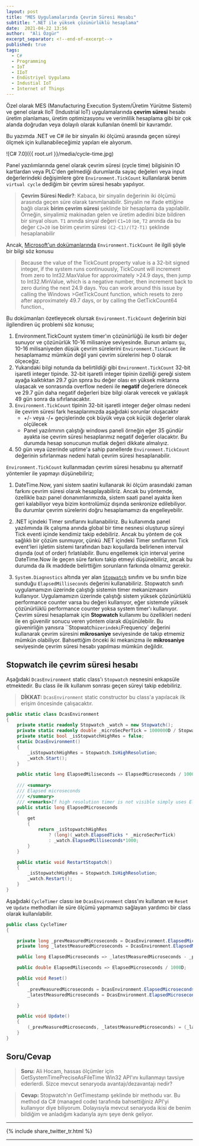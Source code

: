 ```yaml
---
layout: post
title: "MES Uygulamalarında Çevrim Süresi Hesabı"
subtitle: ".NET ile yüksek çözünürlüklü hesaplama"
date:  2021-04-22 13:56
author:  "Ali Özgür"
excerpt_separator: <!--end-of-excerpt-->
published: true
tags:
  - C#
  - Programming
  - IoT
  - IIoT
  - Endüstriyel Uygulama
  - Industial IoT
  - Internet of Things
---
```

Özel olarak MES (Manufacturing Execution System/Üretim Yürütme Sistemi) ve genel olarak IIoT (Industrial IoT) uygulamalarında **çevrim süresi** hesabı  üretim planlaması, üretim optimizasyonu ve verimlilik hesaplama gibi bir çok alanda doğrudan veya dolayılı olarak kullanılan önemli bir kavramdır. 

Bu yazımda .NET ve C# ile bir sinyalin iki ölçümü arasında geçen süreyi ölçmek için kullanabileceğimiz yapıları ele alıyorum.

![C# 7.0]({{ root.url }}/media/cycle-time.jpg)


<!--end-of-excerpt-->
Panel yazılımlarında genel olarak çevrim süresi (cycle time) bilgisinin IO kartlardan veya PLC'den gelmediği durumlarda sayaç değeleri veya input değerlerindeki değişimlere göre `Environment.TickCount` kullanılarak benim `virtual cycle` dediğim bir çevrim süresi hesabı yapılıyor. 

> **Çevrim Süresi Nedir?**: Kabaca, bir sinyalin değerinin iki ölçümü arasında geçen süre olarak tanımlanabilir. Sinyalin ne ifade ettiğine bağlı olarak **birim çevrim süresi** şeklinde bir hesaplama da yapılabilir. Örneğin, sinyalimiz makinadan gelen ve üretim adedini bize bildiren bir sinyal olsun. `T1` anında sinyal değeri `C1=10` ise, `T2` anında da bu değer `C2=20` ise birim çevrim süresi `(C2-C1)/(T2-T1)` şeklinde hesaplanabilir

Ancak, [Microsoft'un dokümanlarında](https://docs.microsoft.com/en-us/dotnet/api/system.environment.tickcount?view=net-5.0) `Environment.TickCount` ile ilgili şöyle bir bilgi söz konusu
>Because the value of the TickCount property value is a 32-bit signed integer, if the system runs continuously, TickCount will increment from zero to Int32.MaxValue for approximately >24.9 days, then jump to Int32.MinValue, which is a negative number, then increment back to zero during the next 24.9 days. You can work around this issue by calling the Windows >GetTickCount function, which resets to zero after approximately 49.7 days, or by calling the GetTickCount64 function.,

Bu dokümanları özetleyecek olursak `Environment.TickCount` değerinin bizi ilgilendiren üç problemi söz konusu;
1. Environment.TickCount system timer'ın çözünürlüğü ile kısıtlı bir değer sunuyor ve çözünürlük 10-16 milisaniye seviyesinde. Bunun anlamı şu, 10-16 milisaniyeden düşük çevrim sürelerini `Environment.TickCount` ile hesaplamamız mümkün değil yani çevrim sürelerini hep 0 olarak ölçeceğiz.
2. Yukarıdaki bilgi notunda da belirtildiği gibi `Environment.TickCount` 32-bit işaretli integer tipinde. 32-bit işaretli integer tipinin özelliği gereği sistem ayağa kalktıktan 29.7 gün spnra bu değer olası en yüksek miktarına ulaşacak ve sonrasında overflow nedeni ile **negatif** değerlere dönecek ve 29.7 gün daha negatif değerleri bize bilgi olarak verecek ve yaklaşık 49 gün sonra da sıfırlanacaktır.
3. `Environment.TickCount` tipinin 32-bit işaretli integer değer olması nedeni ile çevrim süresi fark hesaplarımızda aşağıdaki sorunlar oluşacaktır
    * +/- veya -/+ geçişlerinde çok büyük veya çok küçük değerler olarak olçülecek
    * Panel yazılımının çalıştığı windows paneli örneğin eğer 35 gündür ayakta ise çevrim süresi hesaplarımız negatif değerler olacaktır. Bu durumda hesap sonucunun mutlak değeri dikkate almalıyız.
4. 50 gün veya üzerinde uptime'a sahip panellerde `Environment.TickCount` değerinin sıfırlanması nedeni hatalı çevrim süresi hesaplanabilir.

`Environment.TickCount` kullanmadan çevrim süresi hesabınu şu alternatif yöntemler ile yapmayı düşünebiliriz;

1. DateTime.Now, yani sistem saatini kullanarak iki ölçüm arasındaki zaman farkını çevrim süresi olarak hesaplayabiliriz. Ancak bu yöntemde, özellikle bazı panel donanımlarımızda, sistem saati panel ayakta iken geri kalabiliyor veya bizim kontrolümüz dışında senkronize edilebiliyor. Bu durumlar çevrim sürelerini doğru hesaplamamızı da engelleyebilir.

2. .NET içindeki Timer sınıflarını kullanabiliriz. Bu kullanımda panel yazılımında ilk çalışma anında global bir time nesnesi oluşturup süreyi Tick eventi içinde kendimiz takip edebiliriz. Ancak bu yöntem de çok sağlıklı bir çözüm sunmuyor, çünkü .NET içindeki Timer sınıflarının Tick event'leri işletim sistemi tarafından bazı koşullarda belirlenen interval dışında (out of order) fırlatılabilir. Bunu engellemek için interval yerine DateTime.Now ile geçen süre farkını takip etmeyi düşünebiliriz, ancak bu durumda da ilk maddede belirttiğim sorunların farkında olmamız gerekir.

3. `System.Diagnostics` altında yer alan [`Stopwatch`](https://docs.microsoft.com/en-us/dotnet/api/system.diagnostics.stopwatch?view=net-5.0) sınıfını ve bu sınıfın bize sunduğu `ElapsedMilliseconds` değerini kullanabiliriz. Stopwatch sınıfı uygulamamızın üzerinde çalıştığı sistemin timer mekanizmasını kullanıyor. Uygulamamızın üzerinde çalıştığı sistem yüksek çözünürlüklü performance counter varsa bu değeri kullanıyor, eğer sistemde yüksek çözünürlüklü performance counter yoksa system timer'ı kullanıyor. Çevrim süresi hesaplamak için **Stopwatch** kullanımı bu özellikleri nedeni ile en güvenilir sonucu veren yöntem olarak düşünülebilir. Bu güvenirliğin yanısıra ``Stopwatch` üzerindeki `Frequency` değerini kullanarak çevrim süresini **mikrosaniye** seviyesinde de takip etmemiz mümkün olabiliyor. Bahsettiğim önceki iki mekanizma ile **mikrosaniye** seviyesinde çevrim süresi hesabı yapılması mümkün değildir.

## Stopwatch ile çevrim süresi hesabı

Aşağıdaki `DcasEnvironment` static class'ı `Stopwatch` nesnesini enkapsüle etmektedir. Bu class ile ilk kullanım sonrası geçen süreyi takip edebiliriz.
> **DİKKAT:** `DcasEnvironment` static constructor bu class'a yapılacak ilk erişim öncesinde çalışacaktır.

```csharp
public static class DcasEnvironment
{
	private static readonly Stopwatch _watch = new Stopwatch();
	private static readonly double _microSecPerTick = 1000000D / Stopwatch.Frequency;
	private static bool _isStopwatchHighRes = false;
	static DcasEnvironment()
	{
		_isStopwatchHighRes = Stopwatch.IsHighResolution;
		_watch.Start();
	}

	public static long ElapsedMiliseconds => ElapsedMicroseconds / 1000;
	
	/// <summary>
	/// Elapsed microseconds
	/// </summary>
	/// <remarks>If high resolution timer is not visible simply uses ElapsedMiliseconds*1000 to convert miliseconds to microseconds</remarks>
	public static long ElapsedMicroseconds
	{
		get
		{
			return _isStopwatchHighRes
				? (long)(_watch.ElapsedTicks * _microSecPerTick)
				: _watch.ElapsedMilliseconds*1000;
		}
	}

	public static void RestartStopatch()
	{
		_isStopwatchHighRes = Stopwatch.IsHighResolution;
		_watch.Restart();
	}
}
```

Aşağıdaki `CycleTimer` classı ise `DcasEnvironment` class'ını kullanan ve `Reset` ve `Update` methodları ile süre ölçümü yapmamızı sağlayan yardımcı bir class olarak kullanılabilir.


```csharp
public class CycleTimer
{

	private long _prevMeasuredMicroseconds = DcasEnvironment.ElapsedMicroseconds;
	private long _latestMeasuredMicroseconds = DcasEnvironment.ElapsedMicroseconds;

	public long ElapsedMicroseconds => _latestMeasuredMicroseconds - _prevMeasuredMicroseconds;

	public double ElapsedMiliseconds => ElapsedMicroseconds / 1000D;

	public void Reset()
	{
		_prevMeasuredMicroseconds = DcasEnvironment.ElapsedMicroseconds;
		_latestMeasuredMicroseconds = DcasEnvironment.ElapsedMicroseconds;

	}

	public void Update()
	{
		(_prevMeasuredMicroseconds, _latestMeasuredMicroseconds) = (_latestMeasuredMicroseconds, DcasEnvironment.ElapsedMicroseconds);
	}
}
```


## Soru/Cevap

> **Soru:** Ali Hocam, hassas ölçümler için GetSystemTimePreciseAsFileTime Win32 API'ını kullanmayı tavsiye ederlerdi. Sizce mevcut senaryoda avantajı/dezavantajı nedir? 


> **Cevap:** Stopwatch'ın GetTimestamp şeklinde bir methodu var. Bu method da C# (managed code) tarafında bahsettiğiniz API'yi kullanıyor diye biliyorum. Dolayısıyla mevcut senaryoda ikisi de benim bildiğim ve anladığım kadarıyla aynı şeye denk geliyor. 

  
***
{% include share_twitter_tr.html %}

***
